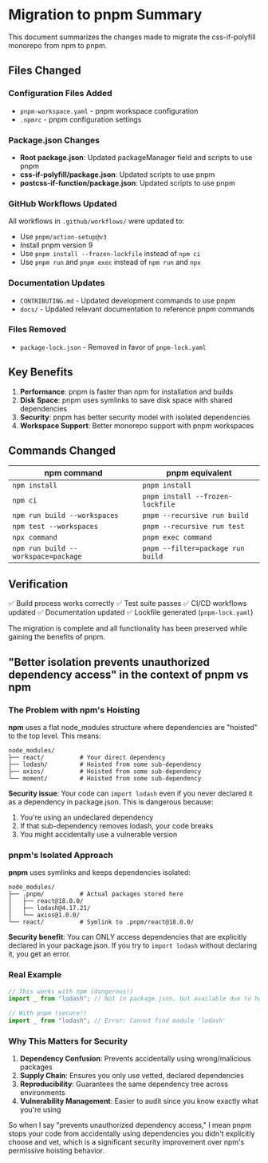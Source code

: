 # Migration to pnpm Summary

This document summarizes the changes made to migrate the css-if-polyfill monorepo from npm to pnpm.

## Files Changed

### Configuration Files Added

- `pnpm-workspace.yaml` - pnpm workspace configuration
- `.npmrc` - pnpm configuration settings

### Package.json Changes

- **Root package.json**: Updated packageManager field and scripts to use pnpm
- **css-if-polyfill/package.json**: Updated scripts to use pnpm
- **postcss-if-function/package.json**: Updated scripts to use pnpm

### GitHub Workflows Updated

All workflows in `.github/workflows/` were updated to:

- Use `pnpm/action-setup@v3`
- Install pnpm version 9
- Use `pnpm install --frozen-lockfile` instead of `npm ci`
- Use `pnpm run` and `pnpm exec` instead of `npm run` and `npx`

### Documentation Updates

- `CONTRIBUTING.md` - Updated development commands to use pnpm
- `docs/` - Updated relevant documentation to reference pnpm commands

### Files Removed

- `package-lock.json` - Removed in favor of `pnpm-lock.yaml`

## Key Benefits

1. **Performance**: pnpm is faster than npm for installation and builds
2. **Disk Space**: pnpm uses symlinks to save disk space with shared dependencies
3. **Security**: pnpm has better security model with isolated dependencies
4. **Workspace Support**: Better monorepo support with pnpm workspaces

## Commands Changed

| npm command                         | pnpm equivalent                   |
| ----------------------------------- | --------------------------------- |
| `npm install`                       | `pnpm install`                    |
| `npm ci`                            | `pnpm install --frozen-lockfile`  |
| `npm run build --workspaces`        | `pnpm --recursive run build`      |
| `npm test --workspaces`             | `pnpm --recursive run test`       |
| `npx command`                       | `pnpm exec command`               |
| `npm run build --workspace=package` | `pnpm --filter=package run build` |

## Verification

✅ Build process works correctly
✅ Test suite passes
✅ CI/CD workflows updated
✅ Documentation updated
✅ Lockfile generated (`pnpm-lock.yaml`)

The migration is complete and all functionality has been preserved while gaining the benefits of pnpm.

## "Better isolation prevents unauthorized dependency access" in the context of pnpm vs npm

### The Problem with npm's Hoisting

**npm** uses a flat node_modules structure where dependencies are "hoisted" to the top level. This means:

```text
node_modules/
├── react/          # Your direct dependency
├── lodash/         # Hoisted from some sub-dependency
├── axios/          # Hoisted from some sub-dependency
└── moment/         # Hoisted from some sub-dependency
```

**Security issue**: Your code can `import lodash` even if you never declared it as a dependency in package.json. This is dangerous because:

1. You're using an undeclared dependency
2. If that sub-dependency removes lodash, your code breaks
3. You might accidentally use a vulnerable version

### pnpm's Isolated Approach

**pnpm** uses symlinks and keeps dependencies isolated:

```text
node_modules/
├── .pnpm/          # Actual packages stored here
│   ├── react@18.0.0/
│   ├── lodash@4.17.21/
│   └── axios@1.0.0/
└── react/          # Symlink to .pnpm/react@18.0.0/
```

**Security benefit**: You can ONLY access dependencies that are explicitly declared in your package.json. If you try to `import lodash` without declaring it, you get an error.

### Real Example

```javascript
// This works with npm (dangerous!)
import _ from "lodash"; // Not in package.json, but available due to hoisting

// With pnpm (secure!)
import _ from "lodash"; // Error: Cannot find module 'lodash'
```

### Why This Matters for Security

1. **Dependency Confusion**: Prevents accidentally using wrong/malicious packages
2. **Supply Chain**: Ensures you only use vetted, declared dependencies
3. **Reproducibility**: Guarantees the same dependency tree across environments
4. **Vulnerability Management**: Easier to audit since you know exactly what you're using

So when I say "prevents unauthorized dependency access," I mean pnpm stops your code from accidentally using dependencies you didn't explicitly choose and vet, which is a significant security improvement over npm's permissive hoisting behavior.
